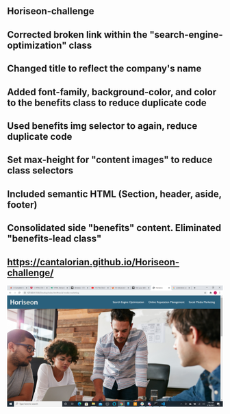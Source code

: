 ## Horiseon-challenge

## Corrected broken link within the "search-engine-optimization" class

## Changed title to reflect the company's name

## Added font-family, background-color, and color to the benefits class to reduce duplicate code

## Used benefits img selector to again, reduce duplicate code

## Set max-height for "content images" to reduce class selectors

## Included semantic HTML (Section, header, aside, footer)

## Consolidated side "benefits" content. Eliminated "benefits-lead class"

## https://cantalorian.github.io/Horiseon-challenge/

![Getting Started](/Screenshot.png)
